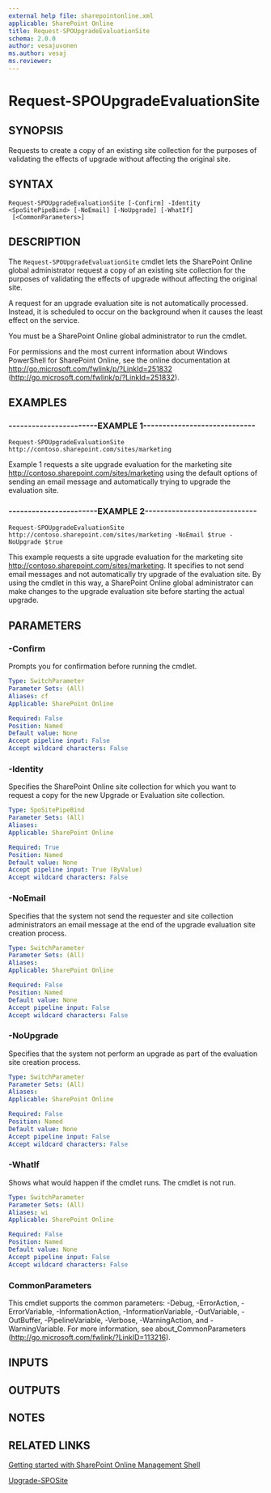 ```yaml
---
external help file: sharepointonline.xml
applicable: SharePoint Online
title: Request-SPOUpgradeEvaluationSite
schema: 2.0.0
author: vesajuvonen
ms.author: vesaj
ms.reviewer:
---
```


# Request-SPOUpgradeEvaluationSite

## SYNOPSIS
Requests to create a copy of an existing site collection for the purposes of validating the effects of upgrade without affecting the original site.


## SYNTAX

```
Request-SPOUpgradeEvaluationSite [-Confirm] -Identity <SpoSitePipeBind> [-NoEmail] [-NoUpgrade] [-WhatIf]
 [<CommonParameters>]
```

## DESCRIPTION
The `Request-SPOUpgradeEvaluationSite` cmdlet lets the SharePoint Online global administrator request a copy of an existing site collection for the purposes of validating the effects of upgrade without affecting the original site.

A request for an upgrade evaluation site is not automatically processed.
Instead, it is scheduled to occur on the background when it causes the least effect on the service.

You must be a SharePoint Online global administrator to run the cmdlet.

For permissions and the most current information about Windows PowerShell for SharePoint Online, see the online documentation at http://go.microsoft.com/fwlink/p/?LinkId=251832 (http://go.microsoft.com/fwlink/p/?LinkId=251832).


## EXAMPLES

### -----------------------EXAMPLE 1-----------------------------
```
Request-SPOUpgradeEvaluationSite http://contoso.sharepoint.com/sites/marketing
```
Example 1 requests a site upgrade evaluation for the marketing site http://contoso.sharepoint.com/sites/marketing using the default options of sending an email message and automatically trying to upgrade the evaluation site.


### -----------------------EXAMPLE 2-----------------------------
```
Request-SPOUpgradeEvaluationSite http://contoso.sharepoint.com/sites/marketing -NoEmail $true -NoUpgrade $true
```
This example requests a site upgrade evaluation for the marketing site http://contoso.sharepoint.com/sites/marketing. It specifies to not send email messages and not automatically try upgrade of the evaluation site. By using the cmdlet in this way, a SharePoint Online global administrator can make changes to the upgrade evaluation site before starting the actual upgrade.


## PARAMETERS

### -Confirm
Prompts you for confirmation before running the cmdlet.

```yaml
Type: SwitchParameter
Parameter Sets: (All)
Aliases: cf
Applicable: SharePoint Online

Required: False
Position: Named
Default value: None
Accept pipeline input: False
Accept wildcard characters: False
```

### -Identity
Specifies the SharePoint Online site collection for which you want to request a copy for the new Upgrade or Evaluation site collection.


```yaml
Type: SpoSitePipeBind
Parameter Sets: (All)
Aliases: 
Applicable: SharePoint Online

Required: True
Position: Named
Default value: None
Accept pipeline input: True (ByValue)
Accept wildcard characters: False
```

### -NoEmail
Specifies that the system not send the requester and site collection administrators an email message at the end of the upgrade evaluation site creation process.


```yaml
Type: SwitchParameter
Parameter Sets: (All)
Aliases: 
Applicable: SharePoint Online

Required: False
Position: Named
Default value: None
Accept pipeline input: False
Accept wildcard characters: False
```

### -NoUpgrade
Specifies that the system not perform an upgrade as part of the evaluation site creation process.


```yaml
Type: SwitchParameter
Parameter Sets: (All)
Aliases: 
Applicable: SharePoint Online

Required: False
Position: Named
Default value: None
Accept pipeline input: False
Accept wildcard characters: False
```

### -WhatIf
Shows what would happen if the cmdlet runs.
The cmdlet is not run.

```yaml
Type: SwitchParameter
Parameter Sets: (All)
Aliases: wi
Applicable: SharePoint Online

Required: False
Position: Named
Default value: None
Accept pipeline input: False
Accept wildcard characters: False
```

### CommonParameters
This cmdlet supports the common parameters: -Debug, -ErrorAction, -ErrorVariable, -InformationAction, -InformationVariable, -OutVariable, -OutBuffer, -PipelineVariable, -Verbose, -WarningAction, and -WarningVariable. For more information, see about_CommonParameters (http://go.microsoft.com/fwlink/?LinkID=113216).

## INPUTS

## OUTPUTS

## NOTES

## RELATED LINKS

[Getting started with SharePoint Online Management Shell](https://docs.microsoft.com/powershell/sharepoint/sharepoint-online/connect-sharepoint-online?view=sharepoint-ps)

[Upgrade-SPOSite](Upgrade-SPOSite.md)
